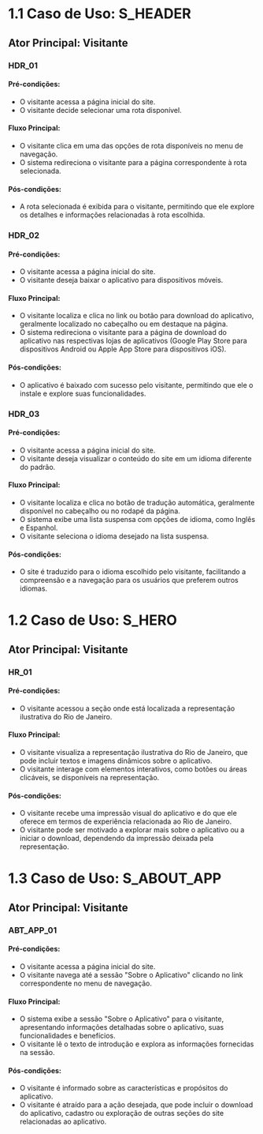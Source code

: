 # 1.1 Caso de Uso: S_HEADER
## Ator Principal: Visitante
### HDR_01
#### Pré-condições:
- O visitante acessa a página inicial do site.
- O visitante decide selecionar uma rota disponível.
#### Fluxo Principal:
- O visitante clica em uma das opções de rota disponíveis no menu de navegação.
- O sistema redireciona o visitante para a página correspondente à rota selecionada.
#### Pós-condições:
- A rota selecionada é exibida para o visitante, permitindo que ele explore os detalhes e informações relacionadas à rota escolhida.

### HDR_02
#### Pré-condições:
- O visitante acessa a página inicial do site.
- O visitante deseja baixar o aplicativo para dispositivos móveis.
#### Fluxo Principal:
- O visitante localiza e clica no link ou botão para download do aplicativo, geralmente localizado no cabeçalho ou em destaque na página.
- O sistema redireciona o visitante para a página de download do aplicativo nas respectivas lojas de aplicativos (Google Play Store para dispositivos Android ou Apple App Store para dispositivos iOS).
#### Pós-condições:
- O aplicativo é baixado com sucesso pelo visitante, permitindo que ele o instale e explore suas funcionalidades.

### HDR_03
#### Pré-condições:
- O visitante acessa a página inicial do site.
- O visitante deseja visualizar o conteúdo do site em um idioma diferente do padrão.
#### Fluxo Principal:
- O visitante localiza e clica no botão de tradução automática, geralmente disponível no cabeçalho ou no rodapé da página.
- O sistema exibe uma lista suspensa com opções de idioma, como Inglês e Espanhol.
- O visitante seleciona o idioma desejado na lista suspensa.
#### Pós-condições:
- O site é traduzido para o idioma escolhido pelo visitante, facilitando a compreensão e a navegação para os usuários que preferem outros idiomas.

# 1.2 Caso de Uso: S_HERO

## Ator Principal: Visitante

### HR_01

#### Pré-condições:
- O visitante acessou a seção onde está localizada a representação ilustrativa do Rio de Janeiro.
#### Fluxo Principal:
- O visitante visualiza a representação ilustrativa do Rio de Janeiro, que pode incluir textos e imagens dinâmicos sobre o aplicativo.
- O visitante interage com elementos interativos, como botões ou áreas clicáveis, se disponíveis na representação.
#### Pós-condições:
- O visitante recebe uma impressão visual do aplicativo e do que ele oferece em termos de experiência relacionada ao Rio de Janeiro.
- O visitante pode ser motivado a explorar mais sobre o aplicativo ou a iniciar o download, dependendo da impressão deixada pela representação.


# 1.3 Caso de Uso: S_ABOUT_APP
## Ator Principal: Visitante
### ABT_APP_01
#### Pré-condições:
- O visitante acessa a página inicial do site.
- O visitante navega até a sessão "Sobre o Aplicativo" clicando no link correspondente no menu de navegação.
#### Fluxo Principal:
- O sistema exibe a sessão "Sobre o Aplicativo" para o visitante, apresentando informações detalhadas sobre o aplicativo, suas funcionalidades e benefícios.
- O visitante lê o texto de introdução e explora as informações fornecidas na sessão.
#### Pós-condições:
- O visitante é informado sobre as características e propósitos do aplicativo.
- O visitante é atraído para a ação desejada, que pode incluir o download do aplicativo, cadastro ou exploração de outras seções do site relacionadas ao aplicativo.
